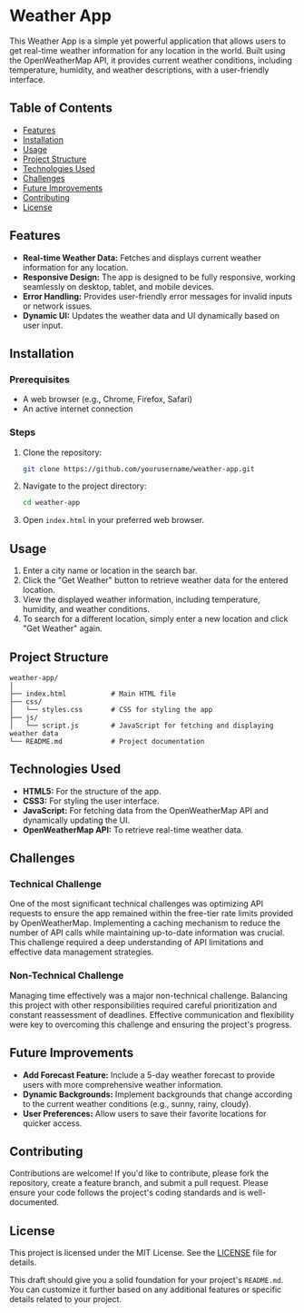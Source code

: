 
# Weather App

This Weather App is a simple yet powerful application that allows users to get real-time weather information for any location in the world. Built using the OpenWeatherMap API, it provides current weather conditions, including temperature, humidity, and weather descriptions, with a user-friendly interface.

## Table of Contents

- [Features](#features)
- [Installation](#installation)
- [Usage](#usage)
- [Project Structure](#project-structure)
- [Technologies Used](#technologies-used)
- [Challenges](#challenges)
- [Future Improvements](#future-improvements)
- [Contributing](#contributing)
- [License](#license)

## Features

- **Real-time Weather Data:** Fetches and displays current weather information for any location.
- **Responsive Design:** The app is designed to be fully responsive, working seamlessly on desktop, tablet, and mobile devices.
- **Error Handling:** Provides user-friendly error messages for invalid inputs or network issues.
- **Dynamic UI:** Updates the weather data and UI dynamically based on user input.

## Installation

### Prerequisites

- A web browser (e.g., Chrome, Firefox, Safari)
- An active internet connection

### Steps

1. Clone the repository:
   ```bash
   git clone https://github.com/yourusername/weather-app.git
   ```
2. Navigate to the project directory:
   ```bash
   cd weather-app
   ```
3. Open `index.html` in your preferred web browser.

## Usage

1. Enter a city name or location in the search bar.
2. Click the "Get Weather" button to retrieve weather data for the entered location.
3. View the displayed weather information, including temperature, humidity, and weather conditions.
4. To search for a different location, simply enter a new location and click "Get Weather" again.

## Project Structure

```
weather-app/
│
├── index.html           # Main HTML file
├── css/
│   └── styles.css       # CSS for styling the app
├── js/
│   └── script.js        # JavaScript for fetching and displaying weather data
└── README.md            # Project documentation
```

## Technologies Used

- **HTML5:** For the structure of the app.
- **CSS3:** For styling the user interface.
- **JavaScript:** For fetching data from the OpenWeatherMap API and dynamically updating the UI.
- **OpenWeatherMap API:** To retrieve real-time weather data.

## Challenges

### Technical Challenge

One of the most significant technical challenges was optimizing API requests to ensure the app remained within the free-tier rate limits provided by OpenWeatherMap. Implementing a caching mechanism to reduce the number of API calls while maintaining up-to-date information was crucial. This challenge required a deep understanding of API limitations and effective data management strategies.

### Non-Technical Challenge

Managing time effectively was a major non-technical challenge. Balancing this project with other responsibilities required careful prioritization and constant reassessment of deadlines. Effective communication and flexibility were key to overcoming this challenge and ensuring the project's progress.

## Future Improvements

- **Add Forecast Feature:** Include a 5-day weather forecast to provide users with more comprehensive weather information.
- **Dynamic Backgrounds:** Implement backgrounds that change according to the current weather conditions (e.g., sunny, rainy, cloudy).
- **User Preferences:** Allow users to save their favorite locations for quicker access.

## Contributing

Contributions are welcome! If you'd like to contribute, please fork the repository, create a feature branch, and submit a pull request. Please ensure your code follows the project's coding standards and is well-documented.

## License

This project is licensed under the MIT License. See the [LICENSE](LICENSE) file for details.


This draft should give you a solid foundation for your project's `README.md`. You can customize it further based on any additional features or specific details related to your project.
